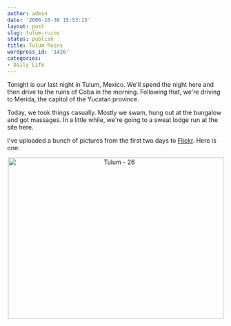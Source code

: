 ```yaml
---
author: admin
date: '2006-10-30 15:53:15'
layout: post
slug: tulum-ruins
status: publish
title: Tulum Ruins
wordpress_id: '1426'
categories:
- Daily Life
---
```

Tonight is our last night in Tulum, Mexico. We'll spend the night here and then drive to the ruins of Coba in the morning. Following that, we're driving to Merida, the capitol of the Yucatan province.

Today, we took things casually. Mostly we swam, hung out at the bungalow and got massages. In a little while, we're going to a sweat lodge run at the site here.

I've uploaded a bunch of pictures from the first two days to <a href="http://www.flickr.com/photos/albill/">Flickr</a>. Here is one:
<p align="center"><a title="Photo Sharing" href="http://www.flickr.com/photos/albill/283639570/"><img width="500" height="375" alt="Tulum - 26" src="http://static.flickr.com/103/283639570_ddaf4e3dd4.jpg" /></a></p>

